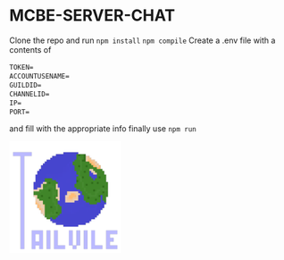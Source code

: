 # MCBE-SERVER-CHAT
Clone the repo and run
`npm install`
`npm compile`
Create a .env file with a contents of 
```
TOKEN=
ACCOUNTUSENAME=
GUILDID=
CHANNELID=
IP=
PORT=
```
and fill with the appropriate info
finally use `npm run`

<img src="LOGOTAILVILE.png" alt="drawing" width="200" href="minecraft://?addExternalServer=Tailvile|tailvile.xyz:19132" />